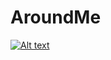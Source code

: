 # AroundMe

[![Alt text](https://img.youtube.com/vi/VID/0.jpg)](https://www.youtube.com/watch?v=lsIOJSiexKE&feature=youtu.be&ab_channel=Jeeedz)
